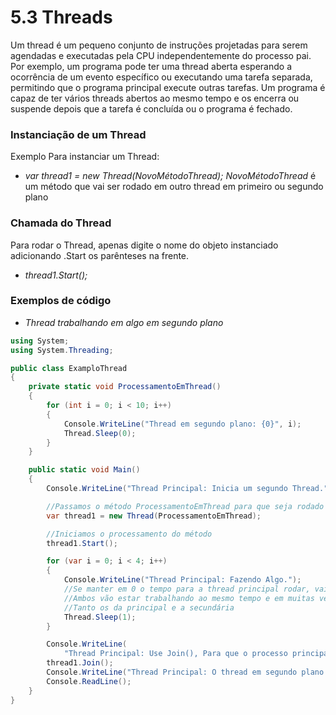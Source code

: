 # 5.3 Threads

Um thread é um pequeno conjunto de instruções projetadas para serem agendadas e executadas pela CPU independentemente do processo pai.
Por exemplo, um programa pode ter uma thread aberta esperando a ocorrência de um evento específico ou executando uma tarefa separada, permitindo que o programa principal execute outras tarefas.
Um programa é capaz de ter vários threads abertos ao mesmo tempo e os encerra ou suspende depois que a tarefa é concluída ou o programa é fechado.

### Instanciação de um Thread

Exemplo Para instanciar um Thread:

-   _var thread1 = new Thread(NovoMétodoThread);_
    _NovoMétodoThread_ é um método que vai ser rodado em outro thread em primeiro ou segundo plano

### Chamada do Thread

Para rodar o Thread, apenas digite o nome do objeto instanciado adicionando .Start os parênteses na frente.

-   _thread1.Start();_

### Exemplos de código

-   _Thread trabalhando em algo em segundo plano_

```cs
using System;
using System.Threading;

public class ExamploThread
{
    private static void ProcessamentoEmThread()
    {
        for (int i = 0; i < 10; i++)
        {
            Console.WriteLine("Thread em segundo plano: {0}", i);
            Thread.Sleep(0);
        }
    }

    public static void Main()
    {
        Console.WriteLine("Thread Principal: Inicia um segundo Thread.");

        //Passamos o método ProcessamentoEmThread para que seja rodado em um outra linha de processamento
        var thread1 = new Thread(ProcessamentoEmThread);

        //Iniciamos o processamento do método
        thread1.Start();

        for (var i = 0; i < 4; i++)
        {
            Console.WriteLine("Thread Principal: Fazendo Algo.");
            //Se manter em 0 o tempo para a thread principal rodar, vai ver que
            //Ambos vão estar trabalhando ao mesmo tempo e em muitas vezes os textos se misturam
            //Tanto os da principal e a secundária
            Thread.Sleep(1);
        }

        Console.WriteLine(
            "Thread Principal: Use Join(), Para que o processo principal aguarde o processamento em segundo plano.");
        thread1.Join();
        Console.WriteLine("Thread Principal: O thread em segundo plano retornou e tudo foi encerrado.");
        Console.ReadLine();
    }
}
```
